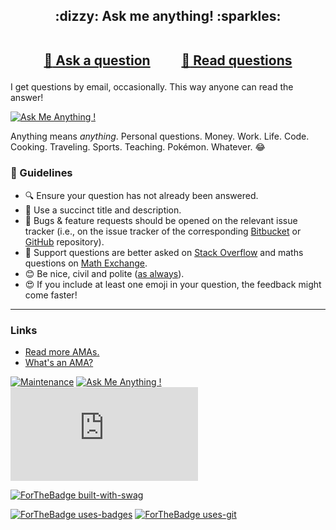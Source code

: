 
<h2 align="center">
:dizzy: Ask me anything! :sparkles:<br><br>

<a href="../../issues/new">:speech_balloon: Ask a question</a> &nbsp;&nbsp;&nbsp;&nbsp;&nbsp;&nbsp;&nbsp;&nbsp; <a href="../../issues?q=is%3Aissue+is%3Aclosed+sort%3Aupdated-desc">:book: Read questions</a>
</h2>

I get questions by email, occasionally. This way anyone can read the answer!

[![Ask Me Anything !](https://img.shields.io/badge/Ask%20me-anything-1abc9c.svg)](https://GitHub.com/selinozyldz/ama)

Anything means *anything*. Personal questions. Money. Work. Life. Code.
Cooking. Traveling. Sports. Teaching. Pokémon. Whatever. :joy:

### :memo: Guidelines

 - :mag: Ensure your question has not already been answered.
 - :memo: Use a succinct title and description.
 - :bug: Bugs & feature requests should be opened on the relevant issue tracker (i.e., on the issue tracker of the corresponding [Bitbucket](https://bitbucket.org/lbesson/) or [GitHub](https://github.com/selinozyldz/) repository).
 - :signal_strength: Support questions are better asked on [Stack Overflow](https://stackoverflow.com/) and maths questions on [Math Exchange](https://math.stackexchange.com/).
 - :blush: Be nice, civil and polite ([as always](http://contributor-covenant.org/version/1/4/)).
 - :heart_eyes: If you include at least one emoji in your question, the feedback might come faster!

----

### Links

 - [Read more AMAs.](https://github.com/sindresorhus/amas)
 - [What's an AMA?](https://en.wikipedia.org/wiki/Reddit#IAmA_and_AMA)


[![Maintenance](https://img.shields.io/badge/Maintenu%3F-oui-green.svg)](https://GitHub.com/selinozyldz/ama/graphs/commit-activity)
[![Ask Me Anything !](https://img.shields.io/badge/Ask%20me-anything-1abc9c.svg)](https://GitHub.com/selinozyldz/ama)
[![Analytics](https://ga-beacon.appspot.com/UA-38514290-17/github.com/Naereen/ama/README.md?pixel)](https://GitHub.com/selinozyldz/ama/)

[![ForTheBadge built-with-swag](http://ForTheBadge.com/images/badges/built-with-swag.svg)](https://GitHub.com/selinozyldz/)

[![ForTheBadge uses-badges](http://ForTheBadge.com/images/badges/uses-badges.svg)](http://ForTheBadge.com)
[![ForTheBadge uses-git](http://ForTheBadge.com/images/badges/uses-git.svg)](https://GitHub.com/)
